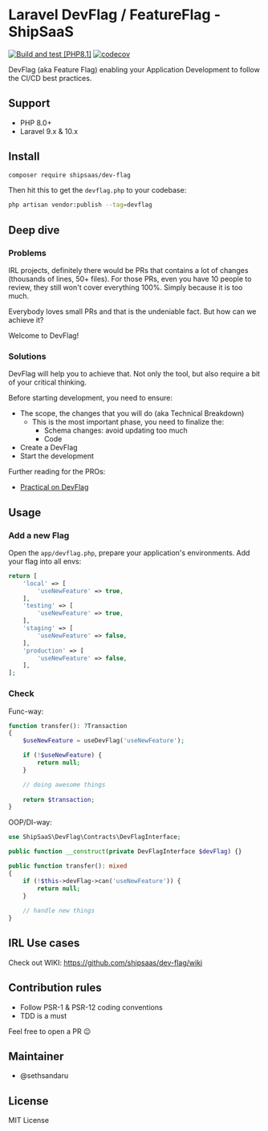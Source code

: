 # Laravel DevFlag / FeatureFlag - ShipSaaS

[![Build and test [PHP8.1]](https://github.com/shipsaas/dev-flag/actions/workflows/build_php81.yml/badge.svg)](https://github.com/shipsaas/dev-flag/actions/workflows/build_php81.yml)
[![codecov](https://codecov.io/gh/shipsaas/dev-flag/branch/main/graph/badge.svg?token=4WAI95PDUT)](https://codecov.io/gh/shipsaas/dev-flag)

DevFlag (aka Feature Flag) enabling your Application Development to follow the CI/CD best practices.

## Support
- PHP 8.0+
- Laravel 9.x & 10.x

## Install

```bash
composer require shipsaas/dev-flag
```

Then hit this to get the `devflag.php` to your codebase:

```bash
php artisan vendor:publish --tag=devflag
```

## Deep dive

### Problems

IRL projects, definitely there would be PRs that contains a lot of changes (thousands of lines, 50+ files). 
For those PRs, even you have 10 people to review, they still won't cover everything 100%. Simply because it is too much.

Everybody loves small PRs and that is the undeniable fact. But how can we achieve it?

Welcome to DevFlag!

### Solutions
DevFlag will help you to achieve that. Not only the tool, but also require a bit of your critical thinking.

Before starting development, you need to ensure:

- The scope, the changes that you will do (aka Technical Breakdown)
  - This is the most important phase, you need to finalize the:
    - Schema changes: avoid updating too much
    - Code
- Create a DevFlag
- Start the development

Further reading for the PROs:

- [Practical on DevFlag](https://antman-does-software.com/dev-flags-supercharge-your-continuous-deployment-by-dropping-database-feature-toggles)

## Usage

### Add a new Flag

Open the `app/devflag.php`, prepare your application's environments. Add your flag into all envs:

```php
return [
    'local' => [
        'useNewFeature' => true,
    ],
    'testing' => [
        'useNewFeature' => true,
    ],
    'staging' => [
        'useNewFeature' => false,
    ],
    'production' => [
        'useNewFeature' => false,
    ],
];
```

### Check

Func-way:

```php
function transfer(): ?Transaction
{
    $useNewFeature = useDevFlag('useNewFeature');

    if (!$useNewFeature) {
        return null;
    }

    // doing awesome things
    
    return $transaction;
}
```

OOP/DI-way:

```php
use ShipSaaS\DevFlag\Contracts\DevFlagInterface;

public function __construct(private DevFlagInterface $devFlag) {}

public function transfer(): mixed
{
    if (!$this->devFlag->can('useNewFeature')) {
        return null;
    }
    
    // handle new things
}
```

## IRL Use cases

Check out WIKI: https://github.com/shipsaas/dev-flag/wiki

## Contribution rules
- Follow PSR-1 & PSR-12 coding conventions
- TDD is a must

Feel free to open a PR 😉

## Maintainer
- @sethsandaru

## License

MIT License
